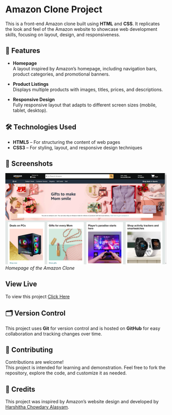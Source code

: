 # Amazon Clone Project

This is a front-end Amazon clone built using **HTML** and **CSS**. It replicates the look and feel of the Amazon website to showcase web development skills, focusing on layout, design, and responsiveness.

## 🚀 Features

- **Homepage**  
  A layout inspired by Amazon’s homepage, including navigation bars, product categories, and promotional banners.

- **Product Listings**  
  Displays multiple products with images, titles, prices, and descriptions.

- **Responsive Design**  
  Fully responsive layout that adapts to different screen sizes (mobile, tablet, desktop).

## 🛠️ Technologies Used

- **HTML5** – For structuring the content of web pages  
- **CSS3** – For styling, layout, and responsive design techniques

## 📸 Screenshots

![Homepage](homepage.png)  
*Homepage of the Amazon Clone*

## View Live
To view this project [Click Here](amazonclone31.vercel.app)

## 🗂 Version Control

This project uses **Git** for version control and is hosted on **GitHub** for easy collaboration and tracking changes over time.

## 🤝 Contributing

Contributions are welcome!  
This project is intended for learning and demonstration. Feel free to fork the repository, explore the code, and customize it as needed.

## 🙌 Credits

This project was inspired by Amazon’s website design and developed by [Harshitha Chowdary Alasyam](https://github.com/alasyam31).
